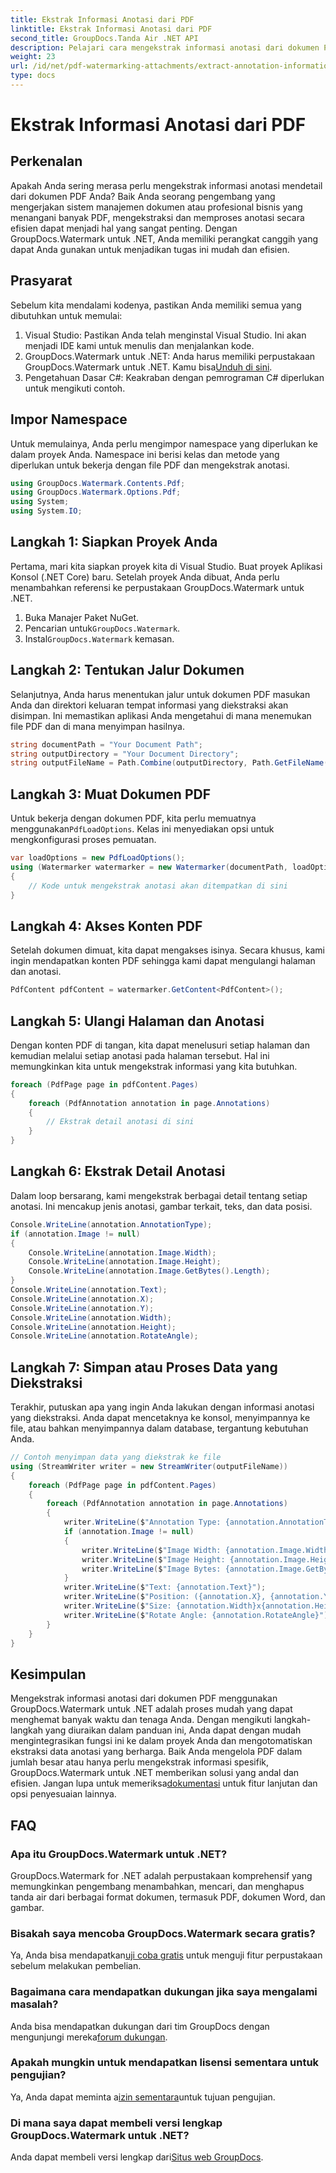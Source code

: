 ```yaml
---
title: Ekstrak Informasi Anotasi dari PDF
linktitle: Ekstrak Informasi Anotasi dari PDF
second_title: GroupDocs.Tanda Air .NET API
description: Pelajari cara mengekstrak informasi anotasi dari dokumen PDF menggunakan GroupDocs.Watermark untuk .NET dalam panduan langkah demi langkah yang mendetail ini.
weight: 23
url: /id/net/pdf-watermarking-attachments/extract-annotation-information-pdf/
type: docs
---
```

# Ekstrak Informasi Anotasi dari PDF

## Perkenalan
Apakah Anda sering merasa perlu mengekstrak informasi anotasi mendetail dari dokumen PDF Anda? Baik Anda seorang pengembang yang mengerjakan sistem manajemen dokumen atau profesional bisnis yang menangani banyak PDF, mengekstraksi dan memproses anotasi secara efisien dapat menjadi hal yang sangat penting. Dengan GroupDocs.Watermark untuk .NET, Anda memiliki perangkat canggih yang dapat Anda gunakan untuk menjadikan tugas ini mudah dan efisien.
## Prasyarat
Sebelum kita mendalami kodenya, pastikan Anda memiliki semua yang dibutuhkan untuk memulai:
1. Visual Studio: Pastikan Anda telah menginstal Visual Studio. Ini akan menjadi IDE kami untuk menulis dan menjalankan kode.
2.  GroupDocs.Watermark untuk .NET: Anda harus memiliki perpustakaan GroupDocs.Watermark untuk .NET. Kamu bisa[Unduh di sini](https://releases.groupdocs.com/Watermark/net/).
3. Pengetahuan Dasar C#: Keakraban dengan pemrograman C# diperlukan untuk mengikuti contoh.
## Impor Namespace
Untuk memulainya, Anda perlu mengimpor namespace yang diperlukan ke dalam proyek Anda. Namespace ini berisi kelas dan metode yang diperlukan untuk bekerja dengan file PDF dan mengekstrak anotasi.
```csharp
using GroupDocs.Watermark.Contents.Pdf;
using GroupDocs.Watermark.Options.Pdf;
using System;
using System.IO;
```
## Langkah 1: Siapkan Proyek Anda
Pertama, mari kita siapkan proyek kita di Visual Studio. Buat proyek Aplikasi Konsol (.NET Core) baru. Setelah proyek Anda dibuat, Anda perlu menambahkan referensi ke perpustakaan GroupDocs.Watermark untuk .NET.
1. Buka Manajer Paket NuGet.
2.  Pencarian untuk`GroupDocs.Watermark`.
3.  Instal`GroupDocs.Watermark` kemasan.
## Langkah 2: Tentukan Jalur Dokumen
Selanjutnya, Anda harus menentukan jalur untuk dokumen PDF masukan Anda dan direktori keluaran tempat informasi yang diekstraksi akan disimpan. Ini memastikan aplikasi Anda mengetahui di mana menemukan file PDF dan di mana menyimpan hasilnya.
```csharp
string documentPath = "Your Document Path";
string outputDirectory = "Your Document Directory";
string outputFileName = Path.Combine(outputDirectory, Path.GetFileName(documentPath));
```
## Langkah 3: Muat Dokumen PDF
 Untuk bekerja dengan dokumen PDF, kita perlu memuatnya menggunakan`PdfLoadOptions`. Kelas ini menyediakan opsi untuk mengkonfigurasi proses pemuatan.
```csharp
var loadOptions = new PdfLoadOptions();
using (Watermarker watermarker = new Watermarker(documentPath, loadOptions))
{
    // Kode untuk mengekstrak anotasi akan ditempatkan di sini
}
```
## Langkah 4: Akses Konten PDF
Setelah dokumen dimuat, kita dapat mengakses isinya. Secara khusus, kami ingin mendapatkan konten PDF sehingga kami dapat mengulangi halaman dan anotasi.
```csharp
PdfContent pdfContent = watermarker.GetContent<PdfContent>();
```
## Langkah 5: Ulangi Halaman dan Anotasi
Dengan konten PDF di tangan, kita dapat menelusuri setiap halaman dan kemudian melalui setiap anotasi pada halaman tersebut. Hal ini memungkinkan kita untuk mengekstrak informasi yang kita butuhkan.
```csharp
foreach (PdfPage page in pdfContent.Pages)
{
    foreach (PdfAnnotation annotation in page.Annotations)
    {
        // Ekstrak detail anotasi di sini
    }
}
```
## Langkah 6: Ekstrak Detail Anotasi
Dalam loop bersarang, kami mengekstrak berbagai detail tentang setiap anotasi. Ini mencakup jenis anotasi, gambar terkait, teks, dan data posisi.
```csharp
Console.WriteLine(annotation.AnnotationType);
if (annotation.Image != null)
{
    Console.WriteLine(annotation.Image.Width);
    Console.WriteLine(annotation.Image.Height);
    Console.WriteLine(annotation.Image.GetBytes().Length);
}
Console.WriteLine(annotation.Text);
Console.WriteLine(annotation.X);
Console.WriteLine(annotation.Y);
Console.WriteLine(annotation.Width);
Console.WriteLine(annotation.Height);
Console.WriteLine(annotation.RotateAngle);
```
## Langkah 7: Simpan atau Proses Data yang Diekstraksi
Terakhir, putuskan apa yang ingin Anda lakukan dengan informasi anotasi yang diekstraksi. Anda dapat mencetaknya ke konsol, menyimpannya ke file, atau bahkan menyimpannya dalam database, tergantung kebutuhan Anda.
```csharp
// Contoh menyimpan data yang diekstrak ke file
using (StreamWriter writer = new StreamWriter(outputFileName))
{
    foreach (PdfPage page in pdfContent.Pages)
    {
        foreach (PdfAnnotation annotation in page.Annotations)
        {
            writer.WriteLine($"Annotation Type: {annotation.AnnotationType}");
            if (annotation.Image != null)
            {
                writer.WriteLine($"Image Width: {annotation.Image.Width}");
                writer.WriteLine($"Image Height: {annotation.Image.Height}");
                writer.WriteLine($"Image Bytes: {annotation.Image.GetBytes().Length}");
            }
            writer.WriteLine($"Text: {annotation.Text}");
            writer.WriteLine($"Position: ({annotation.X}, {annotation.Y})");
            writer.WriteLine($"Size: {annotation.Width}x{annotation.Height}");
            writer.WriteLine($"Rotate Angle: {annotation.RotateAngle}");
        }
    }
}
```
## Kesimpulan
Mengekstrak informasi anotasi dari dokumen PDF menggunakan GroupDocs.Watermark untuk .NET adalah proses mudah yang dapat menghemat banyak waktu dan tenaga Anda. Dengan mengikuti langkah-langkah yang diuraikan dalam panduan ini, Anda dapat dengan mudah mengintegrasikan fungsi ini ke dalam proyek Anda dan mengotomatiskan ekstraksi data anotasi yang berharga.
 Baik Anda mengelola PDF dalam jumlah besar atau hanya perlu mengekstrak informasi spesifik, GroupDocs.Watermark untuk .NET memberikan solusi yang andal dan efisien. Jangan lupa untuk memeriksa[dokumentasi](https://tutorials.groupdocs.com/Watermark/net/) untuk fitur lanjutan dan opsi penyesuaian lainnya.
## FAQ
### Apa itu GroupDocs.Watermark untuk .NET?
GroupDocs.Watermark for .NET adalah perpustakaan komprehensif yang memungkinkan pengembang menambahkan, mencari, dan menghapus tanda air dari berbagai format dokumen, termasuk PDF, dokumen Word, dan gambar.
### Bisakah saya mencoba GroupDocs.Watermark secara gratis?
 Ya, Anda bisa mendapatkan[uji coba gratis](https://releases.groupdocs.com/) untuk menguji fitur perpustakaan sebelum melakukan pembelian.
### Bagaimana cara mendapatkan dukungan jika saya mengalami masalah?
 Anda bisa mendapatkan dukungan dari tim GroupDocs dengan mengunjungi mereka[forum dukungan](https://forum.groupdocs.com/c/watermark/19).
### Apakah mungkin untuk mendapatkan lisensi sementara untuk pengujian?
 Ya, Anda dapat meminta a[izin sementara](https://purchase.groupdocs.com/temporary-license/)untuk tujuan pengujian.
### Di mana saya dapat membeli versi lengkap GroupDocs.Watermark untuk .NET?
 Anda dapat membeli versi lengkap dari[Situs web GroupDocs](https://purchase.groupdocs.com/buy).